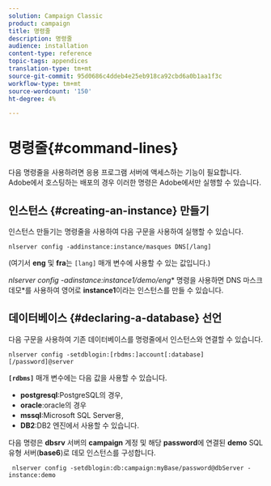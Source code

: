 ```yaml
---
solution: Campaign Classic
product: campaign
title: 명령줄
description: 명령줄
audience: installation
content-type: reference
topic-tags: appendices
translation-type: tm+mt
source-git-commit: 95d0686c4ddeb4e25eb918ca92cbd6a0b1aa1f3c
workflow-type: tm+mt
source-wordcount: '150'
ht-degree: 4%

---
```



# 명령줄{#command-lines}

다음 명령줄을 사용하려면 응용 프로그램 서버에 액세스하는 기능이 필요합니다. Adobe에서 호스팅하는 배포의 경우 이러한 명령은 Adobe에서만 실행할 수 있습니다.

## 인스턴스 {#creating-an-instance} 만들기

인스턴스 만들기는 명령줄을 사용하여 다음 구문을 사용하여 실행할 수 있습니다.

```
nlserver config -addinstance:instance/masques DNS[/lang]
```

(여기서 **eng** 및 **fra**&#x200B;는 `[lang]` 매개 변수에 사용할 수 있는 값입니다.)

**nlserver config -adinstance:instance1/demo*/eng** 명령을 사용하면 DNS 마스크 데모*를 사용하여 영어로 **instance1**&#x200B;이라는 인스턴스를 만들 수 있습니다.

## 데이터베이스 {#declaring-a-database} 선언

다음 구문을 사용하여 기존 데이터베이스를 명령줄에서 인스턴스와 연결할 수 있습니다.

```
nlserver config -setdblogin:[rbdms:]account[:database][/password]@server
```

**`[rdbms]`** 매개 변수에는 다음 값을 사용할 수 있습니다.

* **postgresql**:PostgreSQL의 경우,
* **oracle**:oracle의 경우
* **mssql**:Microsoft SQL Server용,
* **DB2**:DB2 엔진에서 사용할 수 있습니다.

다음 명령은 **dbsrv** 서버의 **campaign** 계정 및 해당 **password**&#x200B;에 연결된 **demo** SQL 유형 서버(**base6**)로  데모 인스턴스를 구성합니다.

```
 nlserver config -setdblogin:db:campaign:myBase/password@dbServer -instance:demo
```

